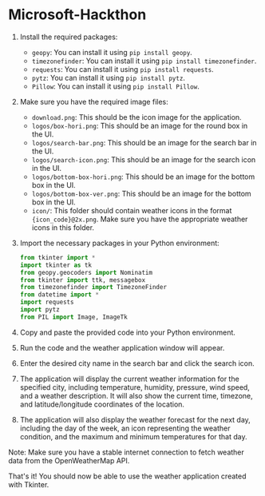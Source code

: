 # Microsoft-Hackthon

1. Install the required packages:
   - `geopy`: You can install it using `pip install geopy`.
   - `timezonefinder`: You can install it using `pip install timezonefinder`.
   - `requests`: You can install it using `pip install requests`.
   - `pytz`: You can install it using `pip install pytz`.
   - `Pillow`: You can install it using `pip install Pillow`.

2. Make sure you have the required image files:
   - `download.png`: This should be the icon image for the application.
   - `logos/box-hori.png`: This should be an image for the round box in the UI.
   - `logos/search-bar.png`: This should be an image for the search bar in the UI.
   - `logos/search-icon.png`: This should be an image for the search icon in the UI.
   - `logos/bottom-box-hori.png`: This should be an image for the bottom box in the UI.
   - `logos/bottom-box-ver.png`: This should be an image for the bottom box in the UI.
   - `icon/`: This folder should contain weather icons in the format `{icon_code}@2x.png`. Make sure you have the appropriate weather icons in this folder.

3. Import the necessary packages in your Python environment:
   ```python
   from tkinter import *
   import tkinter as tk
   from geopy.geocoders import Nominatim
   from tkinter import ttk, messagebox
   from timezonefinder import TimezoneFinder
   from datetime import *
   import requests
   import pytz
   from PIL import Image, ImageTk
   ```

4. Copy and paste the provided code into your Python environment.

5. Run the code and the weather application window will appear.

6. Enter the desired city name in the search bar and click the search icon.

7. The application will display the current weather information for the specified city, including temperature, humidity, pressure, wind speed, and a weather description. It will also show the current time, timezone, and latitude/longitude coordinates of the location.

8. The application will also display the weather forecast for the next day, including the day of the week, an icon representing the weather condition, and the maximum and minimum temperatures for that day.

Note: Make sure you have a stable internet connection to fetch weather data from the OpenWeatherMap API.

That's it! You should now be able to use the weather application created with Tkinter.
